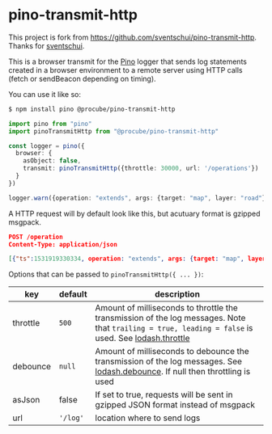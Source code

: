 # pino-transmit-http 

This project is fork from https://github.com/sventschui/pino-transmit-http.
Thanks for [sventschui](https://github.com/sventschui).

This is a browser transmit for the [Pino](https://github.com/pinojs/pino) logger
that sends log statements created in a browser environment to a remote server using
HTTP calls (fetch or sendBeacon depending on timing).

You can use it like so:

```sh
$ npm install pino @procube/pino-transmit-http
```

```ts
import pino from "pino"
import pinoTransmitHttp from "@procube/pino-transmit-http"

const logger = pino({
  browser: {
    asObject: false,
    transmit: pinoTransmitHttp({throttle: 30000, url: '/operations'})
  }
})

logger.warn({operation: "extends", args: {target: "map", layer: "road"}})
```

A HTTP request will by default look like this, but acutuary format is gzipped msgpack.

```json
POST /operation
Content-Type: application/json

[{"ts":1531919330334, operation: "extends", args: {target: "map", layer: "road"}, "level": "warn"}]
```

Options that can be passed to `pinoTransmitHttp({ ... })`:

key | default | description
--- | --- | ---
throttle | `500` | Amount of milliseconds to throttle the transmission of the log messages. Note that `trailing = true, leading = false` is used. See [lodash.throttle](https://lodash.com/docs#throttle)
debounce | `null` | Amount of milliseconds to debounce the transmission of the log messages. See [lodash.debounce](https://lodash.com/docs#debounce). If null then throttling is used
asJson | false | If set to true, requests will be sent in gzipped JSON format instead of msgpack
url | `'/log'` | location where to send logs
